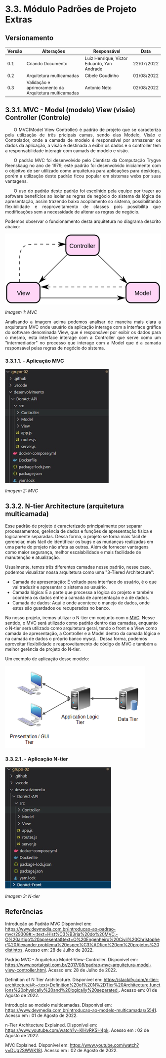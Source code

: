 # 3.3. Módulo Padrões de Projeto Extras

## Versionamento
| Versão | Alterações        | Responsável                 | Data       |
| ------ | ---------------   | --------------------------- | ---------- |
| 0.1    | Criando Documento | Luiz Henrique, Victor Eduardo, Yan Andrade     | 22/07/2022 |
| 0.2    | Arquitetura multicamadas | Cibele Goudinho     | 01/08/2022 |
| 0.3    | Validação e aprimoramento da Arquitetura multicamadas | Antonio Neto | 02/08/2022 |

## 3.3.1. MVC - Model (modelo) View (visão) Controller (Controle)

<p align="justify">&emsp;&emsp;O MVC(Model View Controller) é padrão de projeto que se caracteriza pela utilização de três pricipais camas, sendo elas Modelo, Visão e Controlador, onde a camada de  modelo é responsável por armazenar os dados da aplicação, a visão é destinada a exibir os dados e o controller tem a responsabilidade interagir com camads de modelo e visão.</p>

<p align="justify">&emsp;&emsp;O padrão MVC foi desenvolvido pelo Cientista da Computação Trygve Reenskaug no ano de 1979, esté padrão foi desenvolvido inicialmente com o objeitvo de ser utilizado como arquitetura para aplicações para desktops, porém a utilização deste padrão ficou popular em sistemas webs por suas vantagens.</p>

<p align="justify">&emsp;&emsp;O uso do padrão deste padrão foi escolhido pela equipe por trazer ao software benefícios ao isolar as regras de negócio do sistema da lógica de apresentação, assim trazendo baixo acoplamento so sistema, possibilitando flexibilidade e reaproveitamento de classes pois possibilita que modificações sem a necessidade de alterar as regras de negócio.</p>

<p align="justify">Podemos observar o funcionamento desta arquitetura no diagrama descrito abaixo:</p>

![MVC](../imgs/MVC.png)

_Imagem 1: MVC_

<p align="justify"> Analisando a imagem acima podemos analisar de maneira mais clara a arquitetura MVC onde usuário da aplicação interage com a interface gráfica do software denominada View, que é responsável por exibir os dados para o mesmo, esta interface interage com a Controller que serve como um "intermediador" no processo que interage com a Model que é a camada responsável pelas regras de negócio do sistema.</p>

### 3.3.1.1. - Aplicação MVC

![MVC - Aplicação](../imgs/mvc.jpg)

_Imagem 2: MVC_

## 3.3.2. N-tier Architecture (arquitetura multicamada)

Esse padrão de projeto é caracterizado principalmente por separar processamentos, gerência de dados e funções de apresentação física e logicamente separadas. Dessa forma, o projeto se torna mais fácil de gerenciar, mais fácil de identificar os bugs e as mudanças realizadas em uma parte do projeto não afeta as outras. Além de fornecer vantagens como maior segurança, melhor escalabilidade e mais facilidade de manutenção e atualização.

Usualmente, temos três diferentes camadas nesse padrão, nesse caso, podemos visualizar nossa arquitetura como uma "3-Tiered Architecture": 
- Camada de apresentação: É voltado para interface do usuário, é o que vai traduzir e apresentar o sistema ao usuário.
- Camada lógica: É a parte que processa a lógica do projeto e também coordena os dados entre a camada de apresentação e a de dados.
- Camada de dados: Aqui é onde acontece o manejo de dados, onde estes são guardados ou recuperados no banco.

No nosso projeto, iremos utilizar o N-tier em conjunto com o [MVC](/3.3.PadroesExtra?id=_331-mvc-model-modelo-view-visão-controller-controle). Nesse sentido, o MVC será utilizado como padrão dentro das camadas, enquanto o N-tier será utilizado como arquitetura geral, tendo o front e a View como camada de apresentação, a Controller e a Model dentro da camada lógica e na camada de dados o próprio banco mysql. 
. Dessa forma, podemos aproveitar flexibilidade e reaproveitamento de código do MVC e também a melhor gerência de projeto do N-tier. 

Um exemplo de aplicação desse modelo:

![N-tier](../imgs/n-tier-architecture-1.png)

### 3.3.2.1. - Aplicação N-tier

![N-tier - Aplicação](../imgs/n-tier.jpg)

_Imagem 3: N-tier_

## Referências

Introdução ao Padrão MVC Disponível em: <https://www.devmedia.com.br/introducao-ao-padrao-mvc/29308#:~:text=Hist%C3%B3ria%20do%20MVC,-O%20artigo%20apresenta&text=O%20Engenheiro%20Civil%20Christopher%20Alexander,problema%20espec%C3%ADfico%20em%20projetos%20distintos>. Acesso em: 28 de Julho de 2022.

Padrão MVC - Arquitetura Model-View-Controller. Disponível em: <https://www.portalgsti.com.br/2017/08/padrao-mvc-arquitetura-model-view-controller.html>. Acesso em: 28 de Julho de 2022.

Definition of N Tier Architecture. Disponível em: <https://stackify.com/n-tier-architecture/#:~:text=Definition%20of%20N%2DTier%20Architecture,functions%20physically%20and%20logically%20separated.>. Acesso em: 01 de Agosto de 2022.

Introdução ao modelo multicamadas. Disponível em: <https://www.devmedia.com.br/introducao-ao-modelo-multicamadas/5541>. Acesso em : 01 de Agosto de 2022.

n-Tier Architecture Explained. Disponível em: <https://www.youtube.com/watch?v=KlHvRKSH4pk>. Acesso em : 02 de Agosto de 2022.

MVC Explained. Disponível em: <https://www.youtube.com/watch?v=DUg2SWWK18I>. Acesso em : 02 de Agosto de 2022.

